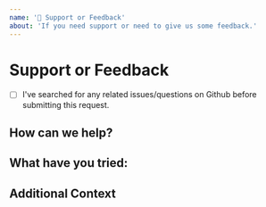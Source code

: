 ```yaml
---
name: '💬 Support or Feedback'
about: 'If you need support or need to give us some feedback.'
---
```


# Support or Feedback

- [ ] I've searched for any related issues/questions on Github before submitting this request.

## How can we help?

<!--
        Describe what you are experiencing. How you would like us to help?
-->

## What have you tried:

<!--
       Describe in detail what you have tried and what you have found from any research you may have done.
 -->

## Additional Context

<!--
        Add more context, links or screenshots about the feedback / support issue.
-->

<!--
       Thanks for reaching out!  We are happy to help and will get back to you as soon as possible. 🎉
-->
